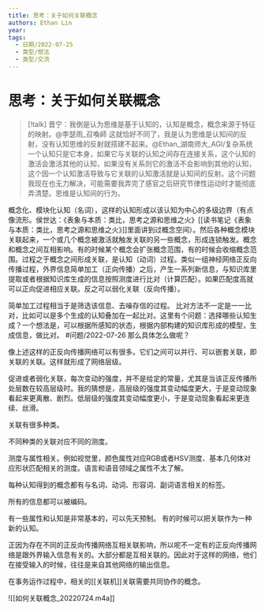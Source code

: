 ```yaml
---
title: 思考：关于如何关联概念
authors: Ethan Lin
year:
tags:
  - 日期/2022-07-25 
  - 类型/想法 
  - 类型/交流  
---
```



# 思考：关于如何关联概念





> [!talk]
> 晋宁：我倒是认为思维是基于认知的，认知是概念，概念来源于特征的映射。@李瑟雨_召喚師 这就恰好不同了，我是认为思维是认知间的反射，没有认知思维的反射就搭建不起来。@Ethan_湖南师大_AGI/复杂系统 一个认知只是它本身，如果它与关联的认知之间存在连接关系，这个认知的激活会激活其他的认知，如果没有关系则它的激活不会影响到其他的认知，这个因一个认知激活导致与它关联的认知激活就是认知间的反射。这个问题我现在也无力解决，可能需要我弄完了感官之后研究节律性运动时才能彻底弄清楚。思维是认知间的行为。




概念化、模块化认知（名词），这样的认知形成以该认知为中心的多级边界（有点像流形。侯世达：《表象与本质：类比，思考之源和思维之火》[[读书笔记《表象与本质：类比，思考之源和思维之火》]]里面讲到过概念空间）。然后各种概念模块关联起来，一个或几个概念被激活就触发关联的另一些概念，形成连锁触发。概念和概念之间互相影响。有的时候某个概念会扩张概念范围，有的时候会收缩概念范围。过程之于概念之间形成关联，是认知（动词）过程。类似一组神经网络正反向传播过程，外界信息简单加工（正向传播）之后，产生一系列新信息，与知识库里提取或者根据知识库生成的信息按照测度进行比对（计算匹配）。如果匹配度高就可以正向促进相应关联。反之可以弱化关联（反向传播）。

简单加工过程相当于是筛选该信息、去噪存信的过程。
比对方法不一定是一一比对，比如可以是多个生成的认知叠加在一起比对。这里有个问题：选择哪些认知生成？一个想法是，可以根据所感知的状态，根据内部构建的知识库形成的模型，生成信息，做比对。 #问题/2022-07-26 那么具体怎么做呢？

像上述这样的正反向传播网络可以有很多。它们之间可以并行、可以嵌套关联，即关联的关联。这样就形成了网络层级。

促进或者弱化关联，每次变动的强度，并不是给定的常量，尤其是当该正反传播所处层数在较高层级时。我的猜想是，高层级的强度其变动幅度更大，于是变动现象看起来更离散、剧烈。低层级的强度其变动幅度更小，于是变动现象看起来更连续、丝滑。

关联有很多种类。

不同种类的关联对应不同的测度。

测度与属性相关。例如视觉里，颜色属性对应RGB或者HSV测度、基本几何体对应形状匹配相关的测度。语言和语音领域之属性不太了解。

每种认知得到的概念都有与名词、动词、形容词、副词语言相关的标签。

所有的信息都可以被编码。

有一些属性和认知是非常基本的，可以先天预制。
有的时候可以把关联作为一种新的认知。

正因为存在不同的正反向传播网络互相关联影响，所以呢不一定有的正反向传播网络是跟外界输入信息有关的。大部分都是互相关联的。因此对于这样的网络，他们在接受输入的时候，往往是来自其他网络的输出信息。


在事务运作过程中，相关的[[关联机]]关联需要共同协作的概念。


![[如何关联概念_20220724.m4a]]